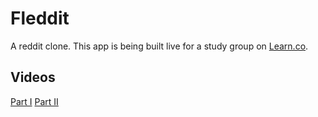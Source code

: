 # Fleddit

A reddit clone. This app is being built live for a study group on [Learn.co](learn.co).

## Videos

[Part I](https://instruction.learn.co/student/video_lectures#/345)
[Part II](https://instruction.learn.co/student/video_lectures#/346)

